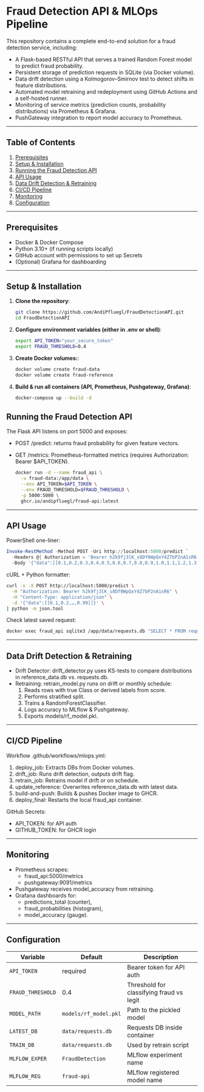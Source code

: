 # Fraud Detection API & MLOps Pipeline

This repository contains a complete end-to-end solution for a fraud detection service, including:

- A Flask-based RESTful API that serves a trained Random Forest model to predict fraud probability.  
- Persistent storage of prediction requests in SQLite (via Docker volume).  
- Data drift detection using a Kolmogorov–Smirnov test to detect shifts in feature distributions.  
- Automated model retraining and redeployment using GitHub Actions and a self-hosted runner.  
- Monitoring of service metrics (prediction counts, probability distributions) via Prometheus & Grafana.  
- PushGateway integration to report model accuracy to Prometheus.

---

## Table of Contents

1. [Prerequisites](#prerequisites)  
2. [Setup & Installation](#setup--installation)  
3. [Running the Fraud Detection API](#running-the-fraud-detection-api)  
4. [API Usage](#api-usage)  
5. [Data Drift Detection & Retraining](#data-drift-detection--retraining)  
6. [CI/CD Pipeline](#cicd-pipeline)  
7. [Monitoring](#monitoring)  
8. [Configuration](#configuration)    

---

## Prerequisites

- Docker & Docker Compose  
- Python 3.10+ (if running scripts locally)  
- GitHub account with permissions to set up Secrets  
- (Optional) Grafana for dashboarding  

---

## Setup & Installation

1. **Clone the repository**:

   ```bash
   git clone https://github.com/AndiPfluegl/FraudDetectionAPI.git
   cd FraudDetectionAPI

2. **Configure environment variables (either in .env or shell)**:

   ```bash
   export API_TOKEN="your_secure_token"
   export FRAUD_THRESHOLD=0.4

3. **Create Docker volumes:**:

   ```bash
   docker volume create fraud-data
   docker volume create fraud-reference

4. **Build & run all containers (API, Prometheus, Pushgateway, Grafana)**:

   ```bash
   docker-compose up --build -d

## Running the Fraud Detection API

The Flask API listens on port 5000 and exposes:
- POST /predict: returns fraud probability for given feature vectors.
- GET /metrics: Prometheus-formatted metrics (requires Authorization: Bearer $API_TOKEN).

   ```bash
   docker run -d --name fraud_api \
     -v fraud-data:/app/data \
     --env API_TOKEN=$API_TOKEN \
     --env FRAUD_THRESHOLD=$FRAUD_THRESHOLD \
     -p 5000:5000 \
     ghcr.io/andipfluegl/fraud-api:latest
   ```
---


## API Usage

PowerShell one-liner:
   ```powershell
   Invoke-RestMethod -Method POST -Uri http://localhost:5000/predict `
     -Headers @{ Authorization = 'Bearer h2k9fj3lK_s8Df0WpQxY4Z7bP2nA1sR6'; 'Content-Type' = 'application/json' } `
     -Body '{"data":[[0.1,0.2,0.3,0.4,0.5,0.6,0.7,0.8,0.9,1.0,1.1,1.2,1.3,1.4,1.5,1.6,1.7,1.8,1.9,2.0,2.1,2.2,2.3,2.4,2.5,2.6,2.7,2.8,0.99]]}'
   ```

cURL + Python formatter:

```bash
curl -s -X POST http://localhost:5000/predict \
  -H "Authorization: Bearer h2k9fj3lK_s8Df0WpQxY4Z7bP2nA1sR6" \
  -H "Content-Type: application/json" \
  -d '{"data":[[0.1,0.2,…,0.99]]}' \
| python -m json.tool
   ```

Check latest saved request:

```bash
docker exec fraud_api sqlite3 /app/data/requests.db "SELECT * FROM requests ORDER BY ts DESC LIMIT 1;"
```
---

## Data Drift Detection & Retraining

- Drift Detector: drift_detector.py uses KS-tests to compare distributions in reference_data.db vs. requests.db.
- Retraining: retrain_model.py runs on drift or monthly schedule:
  1. Reads rows with true Class or derived labels from score.
  2. Performs stratified split.
  3. Trains a RandomForestClassifier.
  4. Logs accuracy to MLflow & Pushgateway.
  5. Exports models/rf_model.pkl.
---

## CI/CD Pipeline

Workflow .github/workflows/mlops.yml:
1. deploy_job: Extracts DBs from Docker volumes.
2. drift_job: Runs drift detection, outputs drift flag.
3. retrain_job: Retrains model if drift or on schedule.
4. update_reference: Overwrites reference_data.db with latest data.
5. build-and-push: Builds & pushes Docker image to GHCR.
6. deploy_final: Restarts the local fraud_api container.

GitHub Secrets:
- API_TOKEN: for API auth
- GITHUB_TOKEN: for GHCR login
---

## Monitoring
- Prometheus scrapes:
  - fraud_api:5000/metrics
  - pushgateway:9091/metrics
- Pushgateway receives model_accuracy from retraining.
- Grafana dashboards for:
  - predictions_total (counter),
  - fraud_probabilities (histogram),
  - model_accuracy (gauge).
---
## Configuration

| Variable          | Default                | Description                                    |
|-------------------|------------------------|------------------------------------------------|
| `API_TOKEN`       | required               | Bearer token for API auth                      |
| `FRAUD_THRESHOLD` | 0.4                    | Threshold for classifying fraud vs legit       |
| `MODEL_PATH`      | `models/rf_model.pkl`  | Path to the pickled model                      |
| `LATEST_DB`       | `data/requests.db`     | Requests DB inside container                   |
| `TRAIN_DB`        | `data/requests.db`     | Used by retrain script                         |
| `MLFLOW_EXPER`    | `FraudDetection`       | MLflow experiment name                         |
| `MLFLOW_REG`      | `fraud-api`            | MLflow registered model name                   |
